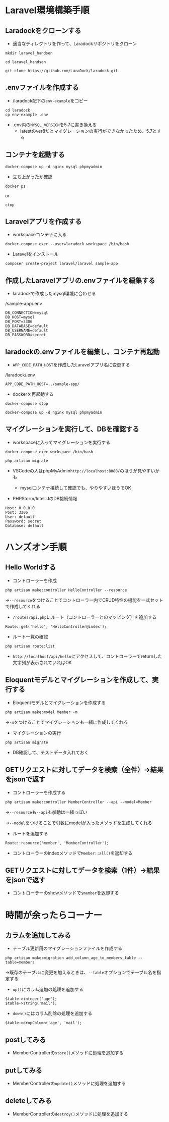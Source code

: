# Laravel環境構築手順

## Laradockをクローンする
- 適当なディレクトリを作って、Laradockリポジトリをクローン

```
mkdir laravel_handson

cd laravel_handson
```

`git clone https://github.com/LaraDock/laradock.git`

## .envファイルを作成する

- /laradock配下の`env-example`をコピー

```
cd laradock
cp env-example .env
```

- .env内の`MYSQL_VERSION`を5.7に書き換える
    - latestのver8だとマイグレーションの実行ができなかったため、5.7とする

## コンテナを起動する

`docker-compose up -d nginx mysql phpmyadmin`

- 立ち上がったか確認

`docker ps`

or

`ctop`

## Laravelアプリを作成する

- workspaceコンテナに入る

`docker-compose exec --user=laradock workspace /bin/bash`

- Laravelをインストール

`composer create-project laravel/laravel sample-app`

## 作成したLaravelアプリの.envファイルを編集する

- laradockで作成したmysql環境に合わせる

/sample-app/.env
```
DB_CONNECTION=mysql
DB_HOST=mysql
DB_PORT=3306
DB_DATABASE=default
DB_USERNAME=default
DB_PASSWORD=secret
```

## laradockの.envファイルを編集し、コンテナ再起動

- `APP_CODE_PATH_HOST`を作成したLaravelアプリ名に変更する

/laradock/.env

`APP_CODE_PATH_HOST=../sample-app/`

- dockerを再起動する

`docker-compose stop`

`docker-compose up -d nginx mysql phpmyadmin`

## マイグレーションを実行して、DBを確認する

- workspaceに入ってマイグレーションを実行する

`docker-compose exec workspace /bin/bash`

`php artisan migrate`

- VSCodeの人はphpMyAdmin`http://localhost:8080/`のほうが見やすいかも

    - mysqlコンテナ接続して確認でも、やりやすいほうでOK

- PHPStorm/IntelliJのDB接続情報
```
Host: 0.0.0.0
Post: 3306
User: default
Password: secret
Database: default
```

# ハンズオン手順

## Hello Worldする

- コントローラーを作成

`php artisan make:controller HelloController --resource`

→`--resource`をつけることでコントローラー内でCRUD特性の機能を一式セットで作成してくれる

- `/routes/api.php`にルート（コントローラーとのマッピング）を追加する

`Route::get('hello', 'HelloController@index');`

- ルート一覧の確認

`php artisan route:list`

- `http://localhost/api/hello`にアクセスして、コントローラーでreturnした文字列が表示されていればOK

## Eloquentモデルとマイグレーションを作成して、実行する

- Eloquentモデルとマイグレーションを作成する

`php artisan make:model Member -m`

→`-m`をつけることでマイグレーションも一緒に作成してくれる

- マイグレーションの実行

 `php artisan migrate`
 
- DB確認して、テストデータ入れておく

## GETリクエストに対してデータを検索（全件）→結果をjsonで返す

- コントローラーを作成する

`php artisan make:controller MemberController --api --model=Member`

→`--resource`も`--api`も挙動は一緒っぽい

→`--model`をつけることで引数にmodelが入ったメソッドを生成してくれる

- ルートを追加する

`Route::resource('member', 'MemberController');`

- コントローラーのindexメソッドで`Member::all()`を返却する

## GETリクエストに対してデータを検索（1件）→結果をjsonで返す

- コントローラーのshowメソッドで`$member`を返却する


# 時間が余ったらコーナー

## カラムを追加してみる

- テーブル更新用のマイグレーションファイルを作成する

`php artisan make:migration add_column_age_to_members_table --table=members`

→既存のテーブルに変更を加えるときは、`--table`オプションでテーブル名を指定する

- `up()`にカラム追加の処理を追加する

```
$table->integer('age');
$table->string('mail');
```

- `down()`にはカラム削除の処理を追加する

```
$table->dropColumn('age', 'mail');
```

## postしてみる

- MemberControllerの`store()`メソッドに処理を追加する

## putしてみる

- MemberControllerの`update()`メソッドに処理を追加する

## deleteしてみる

- MemberControllerの`destroy()`メソッドに処理を追加する

